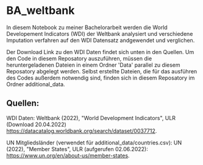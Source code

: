# BA_weltbank
In diesem Notebook zu meiner Bachelorarbeit werden die World Developement Indicators (WDI) der Weltbank analysiert 
und verschiedene Imputation verfahren auf den WDI Datensatz andgewendet und verglichen.

Der Download Link zu den WDI Daten findet sich unten in den Quellen. Um den Code in diesem Reposatory auszuführen,
müssen die heruntergeladenen Dateien in einem Ordner 'Data' parallel zu diesem Reposatory abgelegt werden. Selbst 
erstellte Dateien, die für das ausführen des Codes außerdem notwendig sind, finden sich in diesem Reposatory im Ordner 
additional_data.


## Quellen:

WDI Daten: 
Weltbank (2022), "World Development Indicators", ULR (Download 20.04.2022) https://datacatalog.worldbank.org/search/dataset/0037712.

UN Mitgliedsländer (verwendet für additional_data/countries.csv):
UN (2022), "Member States", ULR (aufgerufen 02.06.2022): https://www.un.org/en/about-us/member-states.
